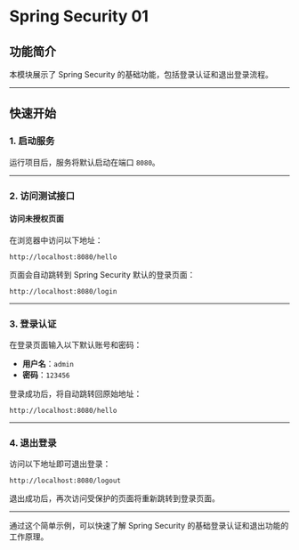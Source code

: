 # Spring Security 01

## 功能简介

本模块展示了 Spring Security 的基础功能，包括登录认证和退出登录流程。

---

## 快速开始

### 1. 启动服务

运行项目后，服务将默认启动在端口 `8080`。

---

### 2. 访问测试接口

#### **访问未授权页面**

在浏览器中访问以下地址：

```
http://localhost:8080/hello
```

页面会自动跳转到 Spring Security 默认的登录页面：

```
http://localhost:8080/login
```

---

### 3. 登录认证

在登录页面输入以下默认账号和密码：

- **用户名**：`admin`
- **密码**：`123456`

登录成功后，将自动跳转回原始地址：

```
http://localhost:8080/hello
```

---

### 4. 退出登录

访问以下地址即可退出登录：

```
http://localhost:8080/logout
```

退出成功后，再次访问受保护的页面将重新跳转到登录页面。

---

通过这个简单示例，可以快速了解 Spring Security 的基础登录认证和退出功能的工作原理。